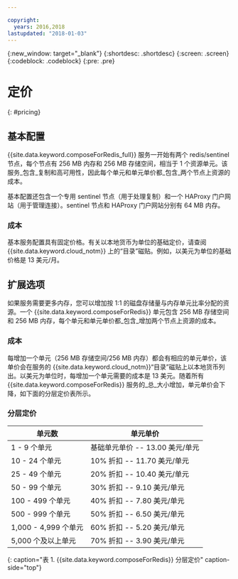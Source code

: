 ```yaml
---

copyright:
  years: 2016,2018
lastupdated: "2018-01-03"
---
```


{:new_window: target="_blank"}
{:shortdesc: .shortdesc}
{:screen: .screen}
{:codeblock: .codeblock}
{:pre: .pre}

# 定价
{: #pricing}

## 基本配置
{{site.data.keyword.composeForRedis_full}} 服务一开始有两个 redis/sentinel 节点，每个节点有 256 MB 内存和 256 MB 存储空间，相当于 1 个资源单元。该服务_包含_复制和高可用性，因此每个单元和单元单价都_包含_两个节点上资源的成本。

基本配置还包含一个专用 sentinel 节点（用于处理复制）和一个 HAProxy 门户网站（用于管理连接）。sentinel 节点和 HAProxy 门户网站分别有 64 MB 内存。

### 成本
基本服务配置具有固定价格。有关以本地货币为单位的基础定价，请查阅 {{site.data.keyword.cloud_notm}} 上的“目录”磁贴。例如，以美元为单位的基础价格是 13 美元/月。

## 扩展选项
如果服务需要更多内存，您可以增加按 1:1 的磁盘存储量与内存单元比率分配的资源。一个 {{site.data.keyword.composeForRedis}} 单元包含 256 MB 存储空间和 256 MB 内存，每个单元和单元单价都_包含_增加两个节点上资源的成本。

### 成本
每增加一个单元（256 MB 存储空间/256 MB 内存）都会有相应的单元单价，该单价会在服务的 {{site.data.keyword.cloud_notm}}“目录”磁贴上以本地货币列出。以美元为单位时，每增加一个单元需要的成本是 13 美元。随着所有 {{site.data.keyword.composeForRedis}} 服务的_总_大小增加，单元单价会下降，如下面的分层定价表所示。

### 分层定价
单元数|单元单价
----------|-----------
1 - 9 个单元|基础单元单价 -- 13.00 美元/单元
10 - 24 个单元|10% 折扣 -- 11.70 美元/单元
25 - 49 个单元|20% 折扣 -- 10.40 美元/单元
50 - 99 个单元|30% 折扣 -- 9.10 美元/单元
100 - 499 个单元|40% 折扣 -- 7.80 美元/单元
500 - 999 个单元|50% 折扣 -- 6.50 美元/单元
1,000 - 4,999 个单元|60% 折扣 -- 5.20 美元/单元
5,000 个及以上单元|70% 折扣 -- 3.90 美元/单元
{: caption="表 1. {{site.data.keyword.composeForRedis}} 分层定价" caption-side="top"}

